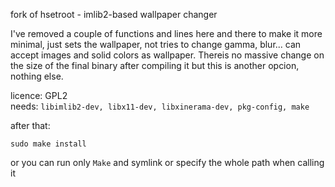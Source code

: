 fork of hsetroot - imlib2-based wallpaper changer

I've removed a couple of functions and lines here and there to make it more minimal, just sets the wallpaper, not tries to change gamma, blur...
can accept images and solid colors as wallpaper. Thereis no massive change on the size of the final binary after compiling it but this is another opcion, nothing else.

licence: GPL2  
needs: `libimlib2-dev, libx11-dev, libxinerama-dev, pkg-config, make`

after that:
```
sudo make install
```
or you can run only `Make` and symlink or specify the whole path when calling it
